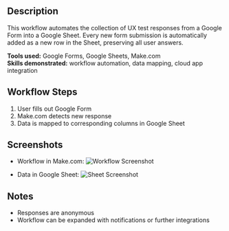 ## Description
This workflow automates the collection of UX test responses from a Google Form into a Google Sheet. Every new form submission is automatically added as a new row in the Sheet, preserving all user answers.

**Tools used:** Google Forms, Google Sheets, Make.com  
**Skills demonstrated:** workflow automation, data mapping, cloud app integration

## Workflow Steps
1. User fills out Google Form
2. Make.com detects new response
3. Data is mapped to corresponding columns in Google Sheet

## Screenshots
- Workflow in Make.com:
![Workflow Screenshot](/google-form-to-sheets/Make.png)

- Data in Google Sheet:
![Sheet Screenshot](/google-form-to-sheets/GoogleSheets.png)

## Notes
- Responses are anonymous
- Workflow can be expanded with notifications or further integrations
